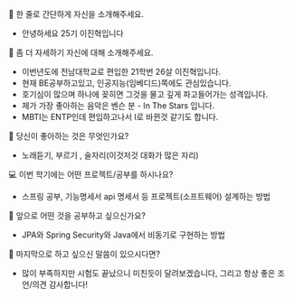 👋 한 줄로 간단하게 자신을 소개해주세요.

- 안녕하세요 25기 이진혁입니다

🔎 좀 더 자세하기 자신에 대해 소개해주세요.

- 이번년도에 전남대학교로 편입한 21학번 26살 이진혁입니다.
- 현재 BE공부하고있고, 인공지능(임베디드)쪽에도 관심있습니다.
- 호기심이 많으며 하나에 꽂히면 그것을 물고 깊게 파고들어가는 성격입니다.
- 제가 가장 좋아하는 음악은 벤슨 분 - In The Stars 입니다.
- MBTI는 ENTP인데 편입하고나서 I로 바뀐것 같기도 합니다.

💌 당신이 좋아하는 것은 무엇인가요?

- 노래듣기, 부르기 , 술자리(이것저것 대화가 많은 자리)

💻 이번 학기에는 어떤 프로젝트/공부를 하시나요?

- 스프링 공부, 기능명세서 api 명세서 등 프로젝트(소프트웨어) 설계하는 방법

👣 앞으로 어떤 것을 공부하고 싶으신가요?

- JPA와 Spring Security와 Java에서 비동기로 구현하는 방법

💙 마지막으로 하고 싶으신 말씀이 있으시다면?

- 많이 부족하지만 시험도 끝났으니 미친듯이 달려보겠습니다, 그리고 항상 좋은 조언/의견 감사합니다!
